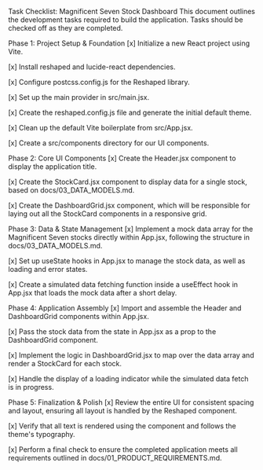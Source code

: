 Task Checklist: Magnificent Seven Stock Dashboard
This document outlines the development tasks required to build the application. Tasks should be checked off as they are completed.

Phase 1: Project Setup & Foundation
[x] Initialize a new React project using Vite.

[x] Install reshaped and lucide-react dependencies.

[x] Configure postcss.config.js for the Reshaped library.

[x] Set up the main <Reshaped> provider in src/main.jsx.

[x] Create the reshaped.config.js file and generate the initial default theme.

[x] Clean up the default Vite boilerplate from src/App.jsx.

[x] Create a src/components directory for our UI components.

Phase 2: Core UI Components
[x] Create the Header.jsx component to display the application title.

[x] Create the StockCard.jsx component to display data for a single stock, based on docs/03_DATA_MODELS.md.

[x] Create the DashboardGrid.jsx component, which will be responsible for laying out all the StockCard components in a responsive grid.

Phase 3: Data & State Management
[x] Implement a mock data array for the Magnificent Seven stocks directly within App.jsx, following the structure in docs/03_DATA_MODELS.md.

[x] Set up useState hooks in App.jsx to manage the stock data, as well as loading and error states.

[x] Create a simulated data fetching function inside a useEffect hook in App.jsx that loads the mock data after a short delay.

Phase 4: Application Assembly
[x] Import and assemble the Header and DashboardGrid components within App.jsx.

[x] Pass the stock data from the state in App.jsx as a prop to the DashboardGrid component.

[x] Implement the logic in DashboardGrid.jsx to map over the data array and render a StockCard for each stock.

[x] Handle the display of a loading indicator while the simulated data fetch is in progress.

Phase 5: Finalization & Polish
[x] Review the entire UI for consistent spacing and layout, ensuring all layout is handled by the Reshaped <View> component.

[x] Verify that all text is rendered using the <Text> component and follows the theme's typography.

[x] Perform a final check to ensure the completed application meets all requirements outlined in docs/01_PRODUCT_REQUIREMENTS.md.